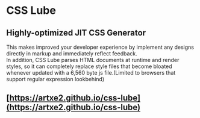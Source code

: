 # CSS Lube
## Highly-optimized JIT CSS Generator
This makes improved your developer experience by implement any designs directly in markup and immediately reflect feedback.  
In addition, CSS Lube parses HTML documents at runtime and render styles, so it can completely replace style files that become bloated whenever updated with a 6,560 byte js file.(Limited to browsers that support regular expression lookbehind)
## [https://artxe2.github.io/css-lube](https://artxe2.github.io/css-lube)